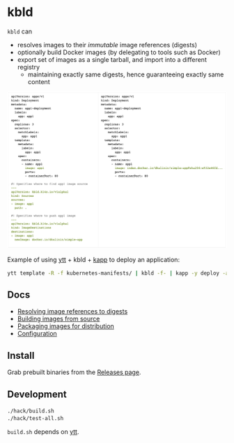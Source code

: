 # kbld

`kbld` can

- resolves images to their *immutable* image references (digests)
- optionally build Docker images (by delegating to tools such as Docker)
- export set of images as a single tarball, and import into a different registry
  - maintaining exactly same digests, hence guaranteeing exactly same content

![](docs/kbld-screenshot.png)

Example of using [ytt](https://github.com/k14s/ytt) + kbld + [kapp](https://github.com/k14s/kapp) to deploy an application:

```bash
ytt template -R -f kubernetes-manifests/ | kbld -f- | kapp -y deploy -a app1 -f-
```

## Docs

- [Resolving image references to digests](docs/resolving.md)
- [Building images from source](docs/building.md)
- [Packaging images for distribution](docs/packaging.md)
- [Configuration](docs/config.md)

## Install

Grab prebuilt binaries from the [Releases page](https://github.com/k14s/kbld/releases).

## Development

```bash
./hack/build.sh
./hack/test-all.sh
```

`build.sh` depends on [ytt](https://github.com/k14s/ytt).
